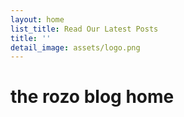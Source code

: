 ```yaml
---
layout: home
list_title: Read Our Latest Posts
title: ''
detail_image: assets/logo.png
---
```


# the rozo blog home


